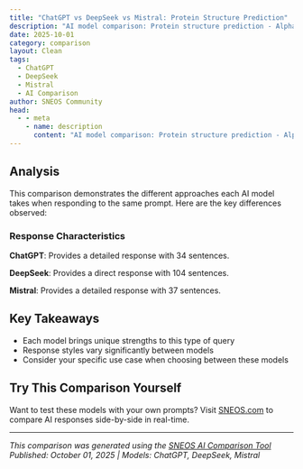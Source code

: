 ```yaml
---
title: "ChatGPT vs DeepSeek vs Mistral: Protein Structure Prediction"
description: "AI model comparison: Protein structure prediction - AlphaFold and computational methods..."
date: 2025-10-01
category: comparison
layout: Clean
tags:
  - ChatGPT
  - DeepSeek
  - Mistral
  - AI Comparison
author: SNEOS Community
head:
  - - meta
    - name: description
      content: "AI model comparison: Protein structure prediction - AlphaFold and computational methods..."
---
```


<ChatComparison
  title="ChatGPT vs DeepSeek vs Mistral: Protein Structure Prediction"
  prompt="Protein structure prediction - AlphaFold and computational methods"
  :responses='{
    "ChatGPT": "Certainly! Here is an overview of protein structure prediction, focusing on AlphaFold and other computational methods:\n\n### Protein Structure Prediction\n\nProteins are composed of amino acids and fold into specific three-dimensional structures that determine their function. Experimental determination of protein structures (e.g., X-ray crystallography, NMR, cryo-EM) is time-consuming and costly, so computational methods for predicting protein structure from sequence have been a major focus in bioinformatics.\n\n---\n\n### Computational Methods for Protein Structure Prediction\n\n1. **Homology Modeling (Comparative Modeling)**\n   - Predicts protein structure based on known structures of homologous proteins (templates).\n   - Steps: Identify template \u2192 Align sequences \u2192 Build model \u2192 Refine.\n   - Works well when close homologs with solved structures are available.\n   \n2. **Fold Recognition (Threading)**\n   - Aligns the target sequence to known structural folds, even with low sequence similarity.\n   - Useful when no close homologous structures exist.\n   - Uses scoring functions to evaluate fit between sequence and fold.\n\n3. **Ab initio (De novo) Modeling**\n   - Predicts structure from sequence without templates.\n   - Uses physical principles and energy functions.\n   - Computationally intensive and more challenging; typically limited to small proteins (\u003C150 residues).\n\n4. **Fragment Assembly**\n   - Breaks the sequence into short fragments and assembles them to form the structure.\n   - Used in methods like Rosetta.\n\n---\n\n### AlphaFold: A Breakthrough in Protein Structure Prediction\n\n- Developed by DeepMind, AlphaFold leverages **deep learning** to predict 3D protein structures with high accuracy.\n- AlphaFold\u2019s key features:\n  - Uses a neural network trained on vast amounts of protein sequence and structure data.\n  - Predicts distances between pairs of amino acids and the angles between chemical bonds.\n  - Integrates multiple sequence alignments (MSA) and evolutionary information.\n  - Employs an **attention-based architecture** and innovative representations of protein structure.\n  - Produces atomic-level accurate models comparable to experimental results.\n  \n- **AlphaFold2**, the latest iteration, demonstrated exceptional performance in the CASP14 (Critical Assessment of protein Structure Prediction) challenge (2020), outperforming other methods by a significant margin.\n\n- Impact:\n  - Accelerates biological research by providing accurate structure predictions.\n  - Enables novel insights into protein function, interactions, and drug design.\n  \n---\n\n### Other Notable Computational Tools\n\n- **Rosetta**: Uses fragment assembly and energy minimization.\n- **I-TASSER**: Integrates threading, ab initio modeling, and structure refinement.\n- **Phyre2**: Web server that uses homology detection to predict structures.\n- **SWISS-MODEL**: Automated homology modeling server.\n  \n---\n\n### Summary\n\n| Method            | Input                   | Approach                 | Strengths                | Limitations                 |\n|-------------------|-------------------------|--------------------------|--------------------------|-----------------------------|\n| Homology Modeling | Sequence \u002B Template     | Template-based modeling   | High accuracy if template available | Poor when no template       |\n| Fold Recognition  | Sequence \u002B Fold library | Template-based, threading | Detects remote homology   | Dependent on fold database   |\n| Ab initio         | Sequence only           | Physics-based simulation  | No template required     | Computationally heavy, less accurate for large proteins |\n| AlphaFold2        | Sequence \u002B MSA          | Deep learning             | Very high accuracy       | Requires computational resources, less explained mechanistically |\n\n---\n\nIf you want, I can also walk you through how AlphaFold works in more technical detail, or provide links to resources and tutorials on using AlphaFold and related tools.",
    "DeepSeek": "Of course. This is a fantastic and rapidly advancing field. Here\u2019s a comprehensive overview of protein structure prediction, with a deep dive into AlphaFold and other computational methods.\n\n### The Central Problem: Why Predict Protein Structure?\n\nThe function of a protein is almost entirely determined by its unique three-dimensional (3D) structure. This is often summarized as **\u0022Structure Determines Function.\u0022**\n\n*   Knowing a protein\u0027s structure helps us understand how it works, what it binds to (e.g., drugs, DNA, other proteins), and how mutations can cause disease.\n*   For decades, determining a structure required complex, expensive, and time-consuming experimental methods like **X-ray Crystallography**, **NMR Spectroscopy**, or **Cryo-Electron Microscopy**.\n*   The goal of computational protein structure prediction is to accurately determine this 3D structure from its amino acid sequence alone, vastly accelerating scientific discovery.\n\n---\n\n### Part 1: The \u0022Before AlphaFold\u0022 Era - Traditional Computational Methods\n\nBefore the deep learning revolution, methods were broadly divided into three categories, often used in combination.\n\n#### 1. Comparative (Template-Based) Modeling\n*   **Core Idea:** If protein A has a similar sequence to protein B (whose structure is already known), then protein A likely has a very similar structure.\n*   **How it Works:**\n    1.  Take the target amino acid sequence.\n    2.  Search databases (like the Protein Data Bank, PDB) for evolutionarily related proteins with known structures (\u0022templates\u0022).\n    3.  Align the target sequence to the template structure.\n    4.  Build a model by copying the conserved structural regions and modeling the variable loops.\n*   **Limitations:** Only works if a good template exists. It fails for proteins with no evolutionary relatives of known structure (\u0022orphan\u0022 proteins).\n\n#### 2. *Ab Initio* (Physics-Based) Modeling\n*   **Core Idea:** Predict the structure from \u0022first principles\u0022 using physics and chemistry, without relying on templates.\n*   **How it Works:**\n    1.  Define a **force field**\u2014a set of mathematical equations describing atomic interactions (bond lengths, angles, van der Waals forces, electrostatic attractions/repulsions).\n    2.  Use an algorithm (like Molecular Dynamics or Monte Carlo) to search for the 3D conformation with the lowest possible energy (the most stable state).\n*   **Limitations:** Extremely computationally expensive. The search space of possible conformations is astronomically large (the \u0022Levinthal\u0027s paradox\u0022). Accuracy was often low, especially for larger proteins.\n\n#### 3. Threading / Fold Recognition\n*   **Core Idea:** A hybrid approach. Even if the sequence similarity is low, the target protein might adopt a fold that already exists in nature.\n*   **How it Works:** The target sequence is \u0022threaded\u0022 through a library of known protein folds to find the best statistical fit, based on how well the sequence fits into a particular structural environment.\n*   **Limitations:** Relies on the correct fold being present in the library. Can be tricky to distinguish between similar folds.\n\n---\n\n### Part 2: The AlphaFold Revolution\n\nAlphaFold, developed by Google\u0027s DeepMind, represents a paradigm shift. It leverages deep learning to integrate the principles of the older methods in a vastly more effective way.\n\n#### The Breakthrough: CASP\n\nThe Critical Assessment of protein Structure Prediction (CASP) is a biennial, blind competition that is the gold standard for evaluating prediction methods. AlphaFold\u0027s performance was transformative:\n\n*   **AlphaFold1 (CASP13, 2018):** Achieved remarkable accuracy, showing the power of deep learning.\n*   **AlphaFold2 (CASP14, 2020):** Achieved accuracy comparable to high-quality experimental methods. This was the watershed moment, solving the protein folding problem for most practical purposes.\n\n#### How Does AlphaFold2 Work?\n\nThe system is a complex neural network, but its core components can be broken down:\n\n**1. Input: Evolutionary Information**\nThe key input is not just the single amino acid sequence. AlphaFold uses a **Multiple Sequence Alignment (MSA)** of evolutionarily related proteins. By analyzing which amino acids co-evolve across species, the network infers which parts of the protein must be in contact in the 3D structure. This is a powerful evolutionary constraint.\n\n**2. The Core Architecture: The Evoformer**\nThis is the heart of AlphaFold2. It\u0027s a novel neural network module that processes the MSA and a \u0022pair representation\u0022 simultaneously.\n*   It reasons about the relationships between pairs of amino acids.\n*   It iteratively refines its understanding, building a consistent internal picture of the protein\u0027s geometry and residue-residue contacts.\n\n**3. The Structure Module**\nThis part takes the refined representations from the Evoformer and physically builds the 3D structure. It explicitly predicts the 3D coordinates of all atoms (backbone and side-chains). A critical innovation is representing the structure as a **local 3D frame** at each residue (like a tiny coordinate system for each amino acid), which makes the geometry inherently more accurate.\n\n**4. Training and Confidence**\nAlphaFold was trained on the entire Protein Data Bank. Crucially, it also outputs a **per-residue confidence score (pLDDT)** that tells you which parts of the predicted model are reliable (typically the well-packed core) and which are uncertain (often flexible loops or termini).\n\n\n\n#### The Impact of AlphaFold\n\n*   **AlphaFold DB:** DeepMind partnered with the EMBL-EBI to create a massive public database that has predicted the structures of nearly all catalogued proteins in humans, mice, and 20 other model organisms, and is expanding to over 200 million proteins. This is an unprecedented resource for the life sciences.\n*   **Accelerating Research:** Scientists can now get a high-quality structural hypothesis for their protein of interest in seconds, guiding drug discovery, enzyme engineering, and fundamental biological research.\n*   **Democratizing Structural Biology:** Labs without access to multi-million dollar experimental equipment can now conduct structure-based research.\n\n---\n\n### Part 3: The Current Landscape \u0026 Other Tools\n\nAlphaFold2 is not the only player. The field is vibrant and competitive.\n\n#### RoseTTAFold\n*   Developed by David Baker\u0027s lab at the University of Washington.\n*   Uses a similar three-track neural network (1D sequence, 2D distances, 3D structure) that communicates information between tracks.\n*   It is highly accurate, often on par with AlphaFold2, and is open-source, allowing for more community customization.\n\n#### Key Challenges and Frontiers\n\n1.  **Protein Dynamics:** Proteins are not static. AlphaFold predicts a single, stable state. Understanding how proteins move, fold, and function in their dynamic ensembles remains a challenge.\n2.  **Protein Complexes (Multimers):** Predicting how multiple protein chains assemble into a functional complex is the next frontier. AlphaFold-Multimer and RoseTTAFold are making progress here.\n3.  **Ligand/Drug Binding:** Predicting how a small molecule (like a drug) binds to a protein pocket is crucial for drug discovery. This is an active area of development (e.g., AlphaFold with fine-tuning, specialized tools like DiffDock).\n4.  **The \u0022Dark Proteome\u0022:** Some proteins are intrinsically disordered (IDPs) and lack a fixed structure. AlphaFold\u0027s low confidence scores often correctly identify these regions.\n5.  **De Novo Protein Design:** The inverse of prediction. Baker\u0027s lab uses RoseTTAFold and other tools (like RFdiffusion) to *design* completely new proteins that don\u0027t exist in nature, for applications in medicine and materials science.\n\n### Summary Table\n\n| Method | Core Principle | Key Strength | Key Limitation |\n| :--- | :--- | :--- | :--- |\n| **Comparative Modeling** | Uses evolutionary similarity to a known structure. | Very accurate if a good template exists. | Useless without a template. |\n| ***Ab Initio* Modeling** | Physics-based energy minimization. | Works for novel folds with no template. | Computationally expensive; low accuracy for large proteins. |\n| **Threading** | Matches sequence to a known structural fold. | Can find distant evolutionary relationships. | Limited by the library of known folds. |\n| **AlphaFold2 / RoseTTAFold** | Deep learning on evolutionary and physical constraints. | **Extremely high accuracy, often on par with experiment.** | Static structure; struggles with large conformational changes and novel folds without evolutionary signals. |\n\nIn conclusion, computational protein structure prediction, led by AlphaFold, has moved from a challenging academic problem to a practical tool that is fundamentally transforming biology and medicine. The focus is now shifting from predicting single structures to understanding the complex, dynamic interactions that define life at the molecular level.",
    "Mistral": "Protein structure prediction is a critical area of research in computational biology and bioinformatics. Understanding the three-dimensional structure of proteins is essential for comprehending their functions, interactions, and roles in biological processes. AlphaFold, developed by DeepMind, is one of the most significant advancements in this field. Here\u2019s an overview of AlphaFold and other computational methods used for protein structure prediction:\n\n### AlphaFold\n\n**AlphaFold** is a deep learning-based algorithm that has revolutionized protein structure prediction. It uses a combination of neural networks and evolutionary information to predict the 3D structure of proteins with high accuracy. Key features of AlphaFold include:\n\n1. **Deep Learning**: AlphaFold employs deep neural networks to learn patterns from large datasets of known protein structures.\n2. **Evolutionary Information**: It leverages multiple sequence alignments (MSAs) to capture evolutionary relationships between proteins.\n3. **End-to-End Prediction**: The algorithm predicts the structure directly from the amino acid sequence, without the need for intermediate steps like secondary structure prediction.\n4. **High Accuracy**: AlphaFold has achieved unprecedented accuracy, often comparable to experimental methods like X-ray crystallography and cryo-electron microscopy.\n\n### Other Computational Methods\n\nWhile AlphaFold has set a new standard, several other computational methods have been developed over the years. These methods can be broadly categorized into three main approaches:\n\n1. **Homology Modeling (Comparative Modeling)**:\n   - **Principle**: This method relies on the similarity between the target protein sequence and a known protein structure (template).\n   - **Process**: The target sequence is aligned with the template sequence, and the structure of the template is used as a basis to model the target protein.\n   - **Tools**: MODELLER, SWISS-MODEL.\n\n2. **Thread Modeling (Fold Recognition)**:\n   - **Principle**: This method identifies a known protein fold that is compatible with the target sequence, even if there is no significant sequence similarity.\n   - **Process**: The target sequence is threaded through a library of known folds, and the best-fitting fold is selected.\n   - **Tools**: Phyre2, I-TASSER.\n\n3. **Ab Initio Modeling (De Novo Modeling)**:\n   - **Principle**: This method predicts the protein structure from scratch, using only the amino acid sequence and physical principles.\n   - **Process**: It involves extensive computational simulations to explore the conformational space and identify the most stable structure.\n   - **Tools**: Rosetta, QUARK.\n\n### Integration and Hybrid Methods\n\nMany modern approaches integrate multiple methods to improve prediction accuracy. For example:\n\n- **Meta-Predictors**: These combine predictions from multiple algorithms to generate a consensus structure.\n- **Hybrid Methods**: These use a combination of homology modeling, threading, and ab initio methods to refine the predicted structure.\n\n### Applications and Impact\n\nThe accurate prediction of protein structures has numerous applications, including:\n\n- **Drug Discovery**: Understanding the structure of a target protein can aid in designing drugs that bind specifically to it.\n- **Protein Engineering**: Predicting the effects of mutations on protein structure can help in designing proteins with desired properties.\n- **Basic Research**: Insights into protein structure can enhance our understanding of biological mechanisms and diseases.\n\n### Challenges and Future Directions\n\nDespite the remarkable progress, several challenges remain:\n\n- **Complex Proteins**: Predicting the structure of large, multi-domain proteins and protein complexes is still challenging.\n- **Dynamic Structures**: Proteins are dynamic entities, and capturing their conformational changes remains a difficult task.\n- **Integration with Experimental Data**: Combining computational predictions with experimental data can improve accuracy and provide deeper insights.\n\nIn conclusion, AlphaFold and other computational methods have significantly advanced the field of protein structure prediction. Continued development and integration of these methods promise to further our understanding of protein function and facilitate numerous applications in biology and medicine."
  }'
  published-date="10:48"
/>

## Analysis

This comparison demonstrates the different approaches each AI model takes when responding to the same prompt. Here are the key differences observed:

### Response Characteristics

**ChatGPT**: Provides a detailed response with 34 sentences. 

**DeepSeek**: Provides a direct response with 104 sentences. 

**Mistral**: Provides a detailed response with 37 sentences. 

## Key Takeaways

- Each model brings unique strengths to this type of query
- Response styles vary significantly between models
- Consider your specific use case when choosing between these models

## Try This Comparison Yourself

Want to test these models with your own prompts? Visit [SNEOS.com](https://sneos.com) to compare AI responses side-by-side in real-time.

---

*This comparison was generated using the [SNEOS AI Comparison Tool](https://sneos.com)*
*Published: October 01, 2025 | Models: ChatGPT, DeepSeek, Mistral*
